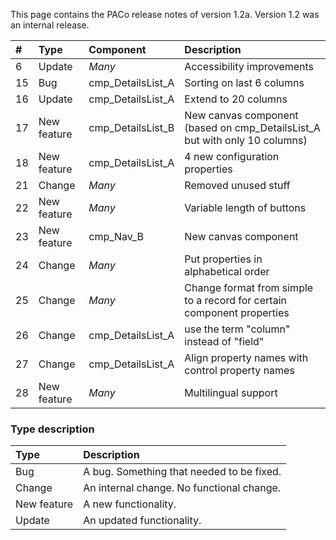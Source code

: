 This page contains the PACo release notes of version 1.2a. Version 1.2 was an internal release.

| # | Type | Component | Description |
| :--- | :--- | :--- | :--- |
| 6 | Update | *Many* | Accessibility improvements |
| 15 | Bug | cmp_DetailsList_A | Sorting on last 6 columns |
| 16 | Update | cmp_DetailsList_A | Extend to 20 columns |
| 17 | New feature | cmp_DetailsList_B | New canvas component (based on cmp_DetailsList_A but with only 10 columns) |
| 18 | New feature | cmp_DetailsList_A | 4 new configuration properties |
| 21 | Change | *Many* | Removed unused stuff |
| 22 | New feature | *Many* | Variable length of buttons |
| 23 | New feature | cmp_Nav_B | New canvas component |
| 24 | Change | *Many* | Put properties in alphabetical order |
| 25 | Change | *Many* | Change format from simple to a record for certain component properties |
| 26 | Change | cmp_DetailsList_A | use the term "column" instead of "field" |
| 27 | Change | cmp_DetailsList_A | Align property names with control property names |
| 28 | New feature | *Many* | Multilingual support |

### Type description

| Type | Description |
| :--- | :--- |
| Bug | A bug. Something that needed to be fixed. |
| Change | An internal change. No functional change. |
| New feature | A new functionality. |
| Update | An updated functionality. |
